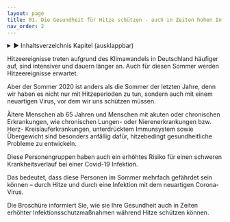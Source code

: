 ```yaml
---
layout: page
title: 01. Die Gesundheit für Hitze schützen - auch in Zeiten hohen Infektionsschutzes
nav_order: 2
---
```

 
<details markdown="block"> 
  <summary> 
      &#9658; Inhaltsverzeichnis Kapitel (ausklappbar) 
  </summary>
 
1. TOC
{:toc}
 </details>
 
   <p></p>
 
 
Hitzeereignisse treten aufgrund des Klimawandels in Deutschland häufiger
auf, sind intensiver und dauern länger an. Auch für diesen Sommer
werden Hitzeereignisse erwartet.

Aber der Sommer 2020 ist anders als die Sommer der letzten Jahre, denn
wir haben es nicht nur mit Hitzeperioden zu tun, sondern auch mit einem
neuartigen Virus, vor dem wir uns schützen müssen.

Ältere Menschen ab 65 Jahren und Menschen mit akuten oder chronischen
Erkrankungen, wie chronischen Lungen- oder Nierenerkrankungen bzw. Herz-
Kreislauferkrankungen, unterdrücktem Immunsystem sowie Übergewicht sind
besonders anfällig dafür, hitzebedingt gesundheitliche Probleme zu
entwickeln.

Diese Personengruppen haben auch ein erhöhtes Risiko für einen schweren
Krankheitsverlauf bei einer Covid-19 Infektion.

Das bedeutet, dass diese Personen im Sommer mehrfach gefährdet sein
können – durch Hitze und durch eine Infektion mit dem neuartigen
Corona-Virus.

Die Broschüre informiert Sie, wie sie Ihre Gesundheit auch in Zeiten
erhöhter Infektionsschutzmaßnahmen während Hitze schützen können.    

<div class="section fnlist" data-role="doc-footnotes">

</div>
